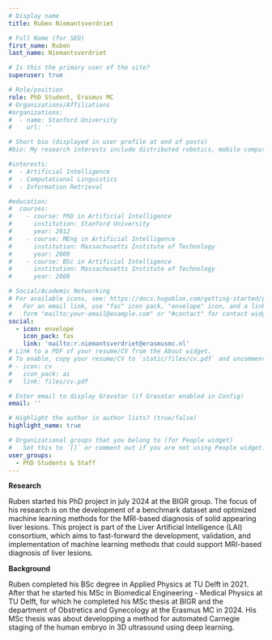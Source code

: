 ```yaml
---
# Display name
title: Ruben Niemantsverdriet

# Full Name (for SEO)
first_name: Ruben
last_name: Niemantsverdriet

# Is this the primary user of the site?
superuser: true

# Role/position
role: PhD Student, Erasmus MC
# Organizations/Affiliations
#organizations:
#  - name: Stanford University
#    url: ''

# Short bio (displayed in user profile at end of posts)
#bio: My research interests include distributed robotics, mobile computing and programmable matter.

#interests:
#  - Artificial Intelligence
#  - Computational Linguistics
#  - Information Retrieval

#education:
#  courses:
#    - course: PhD in Artificial Intelligence
#      institution: Stanford University
#      year: 2012
#    - course: MEng in Artificial Intelligence
#      institution: Massachusetts Institute of Technology
#      year: 2009
#    - course: BSc in Artificial Intelligence
#      institution: Massachusetts Institute of Technology
#      year: 2008

# Social/Academic Networking
# For available icons, see: https://docs.hugoblox.com/getting-started/page-builder/#icons
#   For an email link, use "fas" icon pack, "envelope" icon, and a link in the
#   form "mailto:your-email@example.com" or "#contact" for contact widget.
social:
  - icon: envelope
    icon_pack: fas
    link: 'mailto:r.niemantsverdriet@erasmusmc.nl'
# Link to a PDF of your resume/CV from the About widget.
# To enable, copy your resume/CV to `static/files/cv.pdf` and uncomment the lines below.
# - icon: cv
#   icon_pack: ai
#   link: files/cv.pdf

# Enter email to display Gravatar (if Gravatar enabled in Config)
email: ''

# Highlight the author in author lists? (true/false)
highlight_name: true

# Organizational groups that you belong to (for People widget)
#   Set this to `[]` or comment out if you are not using People widget.
user_groups:
  - PhD Students & Staff
---
```

**Research**

Ruben started his PhD project in july 2024 at the BIGR group. The focus of his research is on the development of a benchmark dataset and optimized machine learning methods for the MRI-based diagnosis of solid appearing liver lesions. This project is part of the Liver Artificial Intelligence (LAI) consortium, which aims to fast-forward the development, validation, and implementation of machine learning methods that could support MRI-based diagnosis of liver lesions.

**Background**

Ruben completed his BSc degree in Applied Physics at TU Delft in 2021. After that he started his MSc in Biomedical Engineering - Medical Physics at TU Delft, for which he completed his MSc thesis at BIGR and the department of Obstretics and Gynecology at the Erasmus MC in 2024. His MSc thesis was about developping a method for automated Carnegie staging of the human embryo in 3D ultrasound using deep learning.